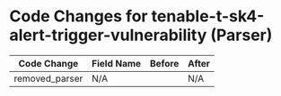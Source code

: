 # Code Changes for tenable-t-sk4-alert-trigger-vulnerability (Parser)

| Code Change | Field Name | Before | After |
|-------------|------------|--------|-------|
| removed_parser | N/A |  | N/A |